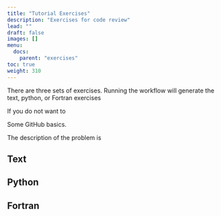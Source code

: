 ```yaml
---
title: "Tutorial Exercises"
description: "Exercises for code review"
lead: ""
draft: false
images: []
menu:
  docs:
    parent: "exercises"
toc: true
weight: 310
---
```


There are three sets of exercises. 
Running the workflow will generate the text, python, or Fortran exercises

If you do not want to 




Some GitHub basics.

The description of the problem is 


## Text

## Python


## Fortran 
